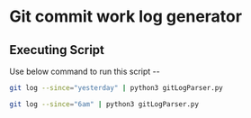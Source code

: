 # Git commit work log generator

## Executing Script

Use below command to run this script --

```sh
git log --since="yesterday" | python3 gitLogParser.py
```

```sh
git log --since="6am" | python3 gitLogParser.py
```
